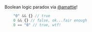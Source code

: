Boolean logic paradox via [@amattie](amattie)!

``` javascript
    "0" && {} // true
    0 && {} // false, ok...fair enough
    0 == "0" // true, wtf!
```
